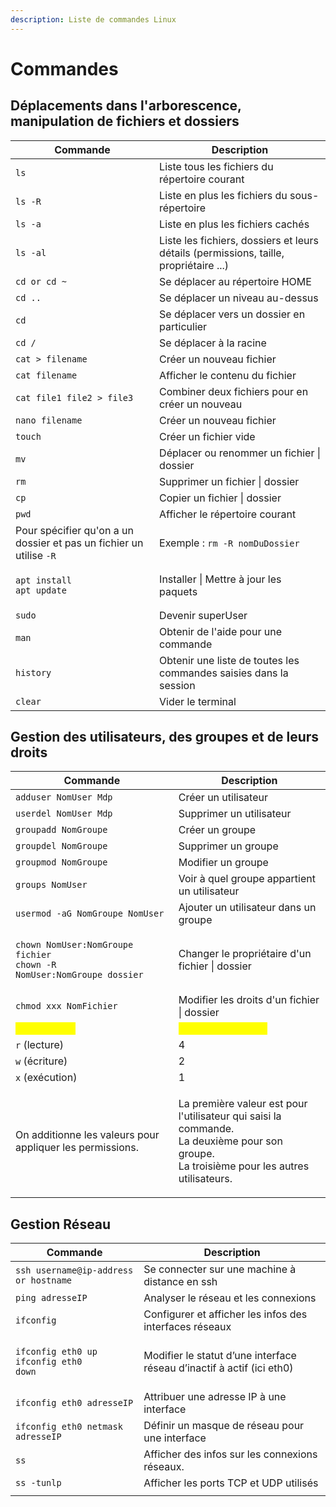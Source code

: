 ```yaml
---
description: Liste de commandes Linux
---
```


# Commandes

## Déplacements dans l'arborescence, manipulation de fichiers et dossiers

| Commande                                                            | Description                                                                           |
| ------------------------------------------------------------------- | ------------------------------------------------------------------------------------- |
| `ls`                                                                | Liste tous les fichiers du répertoire courant                                         |
| `ls -R`                                                             | Liste en plus les fichiers du sous-répertoire                                         |
| `ls -a`                                                             | Liste en plus les fichiers cachés                                                     |
| `ls -al`                                                            | Liste les fichiers, dossiers et leurs détails (permissions, taille, propriétaire ...) |
| `cd or cd ~`                                                        | Se déplacer au répertoire HOME                                                        |
| `cd ..`                                                             | Se déplacer un niveau au-dessus                                                       |
| `cd`                                                                | Se déplacer vers un dossier en particulier                                            |
| `cd /`                                                              | Se déplacer à la racine                                                               |
| `cat > filename`                                                    | Créer un nouveau fichier                                                              |
| `cat filename`                                                      | Afficher le contenu du fichier                                                        |
| `cat file1 file2 > file3`                                           | Combiner deux fichiers pour en créer un nouveau                                       |
| `nano filename`                                                     | Créer un nouveau fichier                                                              |
| `touch`                                                             | Créer un fichier vide                                                                 |
| `mv`                                                                | Déplacer ou renommer un fichier \| dossier                                            |
| `rm`                                                                | Supprimer un fichier \| dossier                                                       |
| `cp`                                                                | Copier un fichier \| dossier                                                          |
| `pwd`                                                               | Afficher le répertoire courant                                                        |
| Pour spécifier qu'on a un dossier et pas un fichier un utilise `-R` | Exemple : `rm -R nomDuDossier`                                                        |
| <p><code>apt install</code><br><code>apt update</code></p>          | Installer \| Mettre à jour les paquets                                                |
| `sudo`                                                              | Devenir superUser                                                                     |
| `man`                                                               | Obtenir de l'aide pour une commande                                                   |
| `history`                                                           | Obtenir une liste de toutes les commandes saisies dans la session                     |
| `clear`                                                             | Vider le terminal                                                                     |

## Gestion des utilisateurs, des groupes et de leurs droits

| Commande                                                                                               | Description                                                                                                                                            |
| ------------------------------------------------------------------------------------------------------ | ------------------------------------------------------------------------------------------------------------------------------------------------------ |
| `adduser NomUser Mdp`                                                                                  | Créer un utilisateur                                                                                                                                   |
| `userdel NomUser Mdp`                                                                                  | Supprimer un utilisateur                                                                                                                               |
| `groupadd NomGroupe`                                                                                   | Créer un groupe                                                                                                                                        |
| `groupdel NomGroupe`                                                                                   | Supprimer un groupe                                                                                                                                    |
| `groupmod NomGroupe`                                                                                   | Modifier un groupe                                                                                                                                     |
| `groups NomUser`                                                                                       | Voir à quel groupe appartient un utilisateur                                                                                                           |
| `usermod -aG NomGroupe NomUser`                                                                        | Ajouter un utilisateur dans un groupe                                                                                                                  |
| <p><code>chown NomUser:NomGroupe fichier</code><br><code>chown -R NomUser:NomGroupe dossier</code></p> | Changer le propriétaire d'un fichier \| dossier                                                                                                        |
| `chmod xxx NomFichier`                                                                                 | Modifier les droits d'un fichier \| dossier                                                                                                            |
| <mark style="color:yellow;">**Permissions**</mark>                                                     | <mark style="color:yellow;">**Notation décimale**</mark>                                                                                               |
| `r` (lecture)                                                                                          | 4                                                                                                                                                      |
| `w` (écriture)                                                                                         | 2                                                                                                                                                      |
| `x` (exécution)                                                                                        | 1                                                                                                                                                      |
| On additionne les valeurs pour appliquer les permissions.                                              | <p>La première valeur est pour l'utilisateur qui saisi la commande. <br>La deuxième pour son groupe.<br>La troisième pour les autres utilisateurs.</p> |

## Gestion Réseau

| Commande                                                                | Description                                                            |
| ----------------------------------------------------------------------- | ---------------------------------------------------------------------- |
| `ssh username@ip-address or hostname`                                   | Se connecter sur une machine à distance en ssh                         |
| `ping adresseIP`                                                        | Analyser le réseau et les connexions                                   |
| `ifconfig`                                                              | Configurer et afficher les infos des interfaces réseaux                |
| <p><code>ifconfig eth0 up</code><br><code>ifconfig eth0 down</code></p> | Modifier le statut d’une interface réseau d’inactif à actif (ici eth0) |
| `ifconfig eth0 adresseIP`                                               | Attribuer une adresse IP à une interface                               |
| `ifconfig eth0 netmask adresseIP`                                       | Définir un masque de réseau pour une interface                         |
| `ss`                                                                    | Afficher des infos sur les connexions réseaux.                         |
| `ss -tunlp`                                                             | Afficher les ports TCP et UDP utilisés                                 |
|                                                                         |                                                                        |
